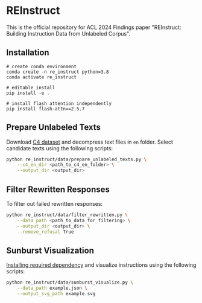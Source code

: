 # REInstruct

This is the official repository for ACL 2024 Findings paper "REInstruct: Building Instruction Data from Unlabeled Corpus".

## Installation

```
# create conda environment
conda create -n re_instruct python=3.8
conda activate re_instruct

# editable install
pip install -e .

# install flash attention independently
pip install flash-attn==2.5.7
```

## Prepare Unlabeled Texts

Download [C4 dataset](https://huggingface.co/datasets/allenai/c4) and decompress text files in `en` folder. Select candidate texts using the following scripts:

```bash
python re_instruct/data/prepare_unlabeled_texts.py \
    --c4_en_dir <path_to_c4_en_folder> \
    --output_dir <output_dir>
```

## Filter Rewritten Responses

To filter out failed rewritten responses:

```bash
python re_instruct/data/filter_rewritten.py \
    --data_path <path_to_data_for_filtering> \
    --output_dir <output_dir> \
    --remove_refusal True
```

## Sunburst Visualization

[Installing required dependency](https://github.com/nikitakit/self-attentive-parser#installation) and visualize instructions using the following scripts:

```bash
python re_instruct/data/sunburst_visualize.py \
    --data_path example.json \
    --output_svg_path example.svg
```
